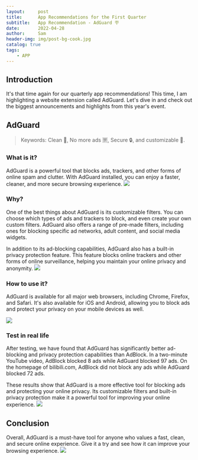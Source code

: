 ```yaml
---
layout:     post
title:      App Recommendations for the First Quarter 
subtitle:   App Recommendation - AdGuard 🪧
date:       2022-04-28
author:     Sam
header-img: img/post-bg-cook.jpg
catalog: true
tags:
    - APP
---
```


## Introduction

It's that time again for our quarterly app recommendations! 
This time, I am highlighting a website extension called AdGuard. Let's dive in and check out the biggest announcements and highlights from this year's event.

## AdGuard
> Keywords: Clean 🧹, No more ads 🈲️, Secure 🔒, and customizable 👋.

### What is it? 

AdGuard is a powerful tool that blocks ads, trackers, and other forms of online spam and clutter. 
With AdGuard installed, you can enjoy a faster, cleaner, and more secure browsing experience.
![]([https://images.g2crowd.com/uploads/product/image/social_landscape/social_landscape_f7ed599eaf9c49bac2e582e7659a147e/adguard.png]())

### Why?  

One of the best things about AdGuard is its customizable filters. You can choose which types of ads and trackers to block, and even create your own custom filters. 
AdGuard also offers a range of pre-made filters, including ones for blocking specific ad networks, adult content, and social media widgets.

In addition to its ad-blocking capabilities, AdGuard also has a built-in privacy protection feature. 
This feature blocks online trackers and other forms of online surveillance, helping you maintain your online privacy and anonymity.
![](https://lh3.googleusercontent.com/kdSSV-hFkizX5FoVhPVfB0j-pp7FphmV1Lo_fpoaMoaxGjvK3lGA63pMsbQkFtrCKVrikxI_rfuSVBGJo6Pl5f-DRg=w640-h400-e365-rj-sc0x00ffffff)

### How to use it?
AdGuard is available for all major web browsers, including Chrome, Firefox, and Safari. 
It's also available for iOS and Android, allowing you to block ads and protect your privacy on your mobile devices as well.

![](https://lh3.googleusercontent.com/vlEHlnRwrJ713eMPXbn1LbH7iAc7vWGXdhWJQZJQLWk8yOt12AvU6aHOeG69kk7csHtZV3DedMp3U8C6VC_CjLM-ug=w640-h400-e365-rj-sc0x00ffffff)

### Test in real life
After testing, we have found that AdGuard has significantly better ad-blocking and privacy protection capabilities than AdBlock. 
In a two-minute YouTube video, AdBlock blocked 8 ads while AdGuard blocked 97 ads. On the homepage of bilibili.com, AdBlock did not block any ads while AdGuard blocked 72 ads.

These results show that AdGuard is a more effective tool for blocking ads and protecting your online privacy. 
Its customizable filters and built-in privacy protection make it a powerful tool for improving your online experience.
![](https://cdn.adguard.com/public/Adguard/Common/adguard_home.gif)


## Conclusion
Overall, AdGuard is a must-have tool for anyone who values a fast, clean, and secure online experience.
Give it a try and see how it can improve your browsing experience.
![](https://adguard.com/img/social/og-main.png)




